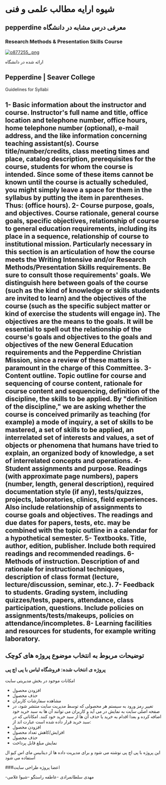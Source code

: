 # شیوه ارایه مطالب علمی و فنی
## pepperdine معرفی درس مشابه در دانشگاه
### Research Methods & Presentation Skills Course

<a href="http://www.upsara.com/viewer.php?file=o877255_.png"><img src="http://www.upsara.com/images/o877255__thumb.png" border="0" alt="o877255_.png" title="o877255_.png" /></a>

ارائه شده در دانشگاه

Pepperdine | Seaver College
-------------------
Guidelines for Syllabi

1- Basic information about the instructor and course. Instructor's full name and title, office location and telephone number, office hours, home telephone number (optional), e-mail address, and the like information concerning teaching assistant(s). Course title/number/credits, class meeting times and place, catalog description, prerequisites for the course, students for whom the course is intended. Since some of these items cannot be known until the course is actually scheduled, you might simply leave a space for them in the syllabus by putting the item in parentheses. Thus: (office hours).
2- Course purpose, goals, and objectives. Course rationale, general course goals, specific objectives, relationship of course to general education requirements, including its place in a sequence, relationship of course to institutional mission. Particularly necessary in this section is an articulation of how the course meets the Writing Intensive and/or Research Methods/Presentation Skills requirements. Be sure to consult those requirements' goals. We distinguish here between goals of the course (such as the kind of knowledge or skills students are invited to learn) and the objectives of the course (such as the specific subject matter or kind of exercise the students will engage in). The objectives are the means to the goals. It will be essential to spell out the relationship of the course's goals and objectives to the goals and objectives of the new General Education requirements and the Pepperdine Christian Mission, since a review of these matters is paramount in the charge of this Committee.
3- Content outline. Topic outline for course and sequencing of course content, rationale for course content and sequencing, definition of the discipline, the skills to be applied. By "definition of the discipline," we are asking whether the course is conceived primarily as teaching (for example) a mode of inquiry, a set of skills to be mastered, a set of skills to be applied, an interrelated set of interests and values, a set of objects or phenomena that humans have tried to explain, an organized body of knowledge, a set of interrelated concepts and operations.
4- Student assignments and purpose. Readings (with approximate page numbers), papers (number, length, general description), required documentation style (if any), tests/quizzes, projects, laboratories, clinics, field experiences. Also include relationship of assignments to course goals and objectives. The readings and due dates for papers, tests, etc. may be combined with the topic outline in a calendar for a hypothetical semester.
5- Textbooks. Title, author, edition, publisher. Include both required readings and recommended readings.
6- Methods of instruction. Description of and rationale for instructional techniques, description of class format (lecture, lecture/discussion, seminar, etc.).
7- Feedback to students. Grading system, including quizzes/tests, papers, attendance, class participation, questions. Include policies on assignments/tests/makeups, policies on attendance/incompletes.
8- Learning facilities and resources for students, for example writing laboratory.
---------------------------

## توضیحات مربوط به انتخاب موضوع پروژه های کوچک
### پروژه ی انتخاب شده: فروشگاه لباس با پی اچ پی

امکانات موجود در بخش مدیریتی سایت

- افزودن محصول
- حذف محصول
- مشاهده سفارشات کاربران
- تغییر رمز ورود به سیستم
هر محصولی که توسط مدیریت سایت منتشر شود، در صفحه اصلی سایت به نمایش در می آید و کاربران
می توانند آن ها به سبد خرید خود اضافه کرده و بعدا اقدام به خرید یا حذف آن ها از سبد خرید خود کنند.
امکاناتی که در سبد خرید قرار داده شده است عبارت اند از:
- افزودن محصول
- افزایش/کاهش تعداد محصول
- حذف محصول
- نمایش مبلغ قابل پرداخت 

این پروژه با پی اچ پی نوشته می شود و برای مدیریت داده ها از دیتابیس
 مای اس کیو ال استفاده می شود
 
 ###اعضا پروژه طراحی سایت 
 
-مهدی سلطانمرادی
-عاطفه راستگو
-شیوا غلامی

